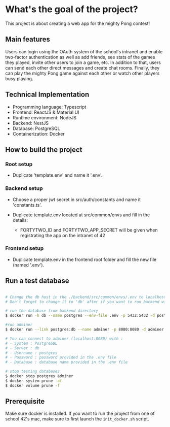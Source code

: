 # What's the goal of the project?
This project is about creating a web app for the mighty Pong contest!

## Main features
Users can login using the OAuth system of the school's intranet and enable two-factor authentication as well as add friends, see stats of the games they played, invite other users to join a game, etc.
In addition to that, users can send each other direct messages and create chat rooms.
Finally, they can play the mighty Pong game against each other or watch other players busy playing.

## Technical Implementation
- Programming language: Typescript
- Frontend: ReactJS & Material UI
- Runtime environment: NodeJS
- Backend: NestJS
- Database: PostgreSQL
- Containerization: Docker

## How to build the project

### Root setup

- Duplicate 'template.env' and name it '.env'.

###  Backend setup

- Choose a proper jwt secret in src/auth/constants and name it 'constants.ts'.

- Duplicate template.env located at src/common/envs and fill in the details:
	- FORTYTWO_ID and FORTYTWO_APP_SECRET will be given when registrating the app on the intranet of 42

### Frontend setup

- Duplicate template.env in the frontend root folder and fill the new file (named '.env').

## Run a test database

```bash

# Change the db host in the ./backend/src/common/envs/.env to localhost
# Don't forget to change it to 'db' after if you want to run backend with docker.

# run the database from backend directory
$ docker run -h db --name postgres --env-file .env -p 5432:5432 -d postgres

#run adminer
$ docker run --link postgres:db --name adminer -p 8080:8080 -d adminer

# You can connect to adminer (localhost:8080) with :
# - System : PostgreSQL
# - Server : db
# - Username : postgres
# - Password : password provided in the .env file
# - Database : database name provided in the .env file

# stop testing databases
$ docker stop postgres adminer
$ docker system prune -af
$ docker volume prune -f

```

## Prerequisite

Make sure docker is installed.
If you want to run the project from one of school 42's mac, make sure to first launch the `init_docker.sh` script.
